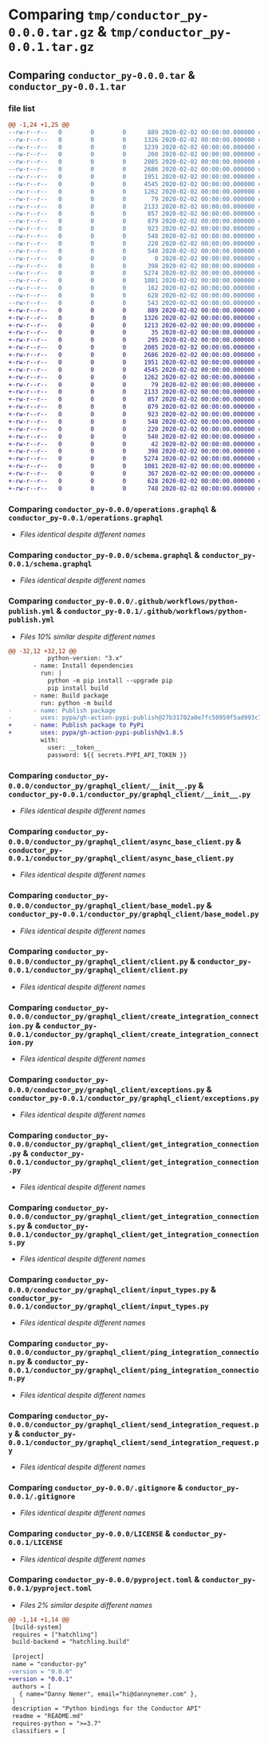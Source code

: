 # Comparing `tmp/conductor_py-0.0.0.tar.gz` & `tmp/conductor_py-0.0.1.tar.gz`

## Comparing `conductor_py-0.0.0.tar` & `conductor_py-0.0.1.tar`

### file list

```diff
@@ -1,24 +1,25 @@
--rw-r--r--   0        0        0      889 2020-02-02 00:00:00.000000 conductor_py-0.0.0/operations.graphql
--rw-r--r--   0        0        0     1326 2020-02-02 00:00:00.000000 conductor_py-0.0.0/schema.graphql
--rw-r--r--   0        0        0     1239 2020-02-02 00:00:00.000000 conductor_py-0.0.0/.github/workflows/python-publish.yml
--rw-r--r--   0        0        0      260 2020-02-02 00:00:00.000000 conductor_py-0.0.0/conductor_py/__init__.py
--rw-r--r--   0        0        0     2085 2020-02-02 00:00:00.000000 conductor_py-0.0.0/conductor_py/graphql_client/__init__.py
--rw-r--r--   0        0        0     2686 2020-02-02 00:00:00.000000 conductor_py-0.0.0/conductor_py/graphql_client/async_base_client.py
--rw-r--r--   0        0        0     1951 2020-02-02 00:00:00.000000 conductor_py-0.0.0/conductor_py/graphql_client/base_model.py
--rw-r--r--   0        0        0     4545 2020-02-02 00:00:00.000000 conductor_py-0.0.0/conductor_py/graphql_client/client.py
--rw-r--r--   0        0        0     1262 2020-02-02 00:00:00.000000 conductor_py-0.0.0/conductor_py/graphql_client/create_integration_connection.py
--rw-r--r--   0        0        0       79 2020-02-02 00:00:00.000000 conductor_py-0.0.0/conductor_py/graphql_client/enums.py
--rw-r--r--   0        0        0     2133 2020-02-02 00:00:00.000000 conductor_py-0.0.0/conductor_py/graphql_client/exceptions.py
--rw-r--r--   0        0        0      857 2020-02-02 00:00:00.000000 conductor_py-0.0.0/conductor_py/graphql_client/get_integration_connection.py
--rw-r--r--   0        0        0      879 2020-02-02 00:00:00.000000 conductor_py-0.0.0/conductor_py/graphql_client/get_integration_connections.py
--rw-r--r--   0        0        0      923 2020-02-02 00:00:00.000000 conductor_py-0.0.0/conductor_py/graphql_client/input_types.py
--rw-r--r--   0        0        0      548 2020-02-02 00:00:00.000000 conductor_py-0.0.0/conductor_py/graphql_client/ping_integration_connection.py
--rw-r--r--   0        0        0      220 2020-02-02 00:00:00.000000 conductor_py-0.0.0/conductor_py/graphql_client/scalars.py
--rw-r--r--   0        0        0      540 2020-02-02 00:00:00.000000 conductor_py-0.0.0/conductor_py/graphql_client/send_integration_request.py
--rw-r--r--   0        0        0        0 2020-02-02 00:00:00.000000 conductor_py-0.0.0/conductor_py/netsuite/__init__.py
--rw-r--r--   0        0        0      398 2020-02-02 00:00:00.000000 conductor_py-0.0.0/conductor_py/netsuite/invoice.py
--rw-r--r--   0        0        0     5274 2020-02-02 00:00:00.000000 conductor_py-0.0.0/.gitignore
--rw-r--r--   0        0        0     1081 2020-02-02 00:00:00.000000 conductor_py-0.0.0/LICENSE
--rw-r--r--   0        0        0      162 2020-02-02 00:00:00.000000 conductor_py-0.0.0/README.md
--rw-r--r--   0        0        0      628 2020-02-02 00:00:00.000000 conductor_py-0.0.0/pyproject.toml
--rw-r--r--   0        0        0      543 2020-02-02 00:00:00.000000 conductor_py-0.0.0/PKG-INFO
+-rw-r--r--   0        0        0      889 2020-02-02 00:00:00.000000 conductor_py-0.0.1/operations.graphql
+-rw-r--r--   0        0        0     1326 2020-02-02 00:00:00.000000 conductor_py-0.0.1/schema.graphql
+-rw-r--r--   0        0        0     1213 2020-02-02 00:00:00.000000 conductor_py-0.0.1/.github/workflows/python-publish.yml
+-rw-r--r--   0        0        0       35 2020-02-02 00:00:00.000000 conductor_py-0.0.1/.vscode/settings.json
+-rw-r--r--   0        0        0      295 2020-02-02 00:00:00.000000 conductor_py-0.0.1/conductor_py/__init__.py
+-rw-r--r--   0        0        0     2085 2020-02-02 00:00:00.000000 conductor_py-0.0.1/conductor_py/graphql_client/__init__.py
+-rw-r--r--   0        0        0     2686 2020-02-02 00:00:00.000000 conductor_py-0.0.1/conductor_py/graphql_client/async_base_client.py
+-rw-r--r--   0        0        0     1951 2020-02-02 00:00:00.000000 conductor_py-0.0.1/conductor_py/graphql_client/base_model.py
+-rw-r--r--   0        0        0     4545 2020-02-02 00:00:00.000000 conductor_py-0.0.1/conductor_py/graphql_client/client.py
+-rw-r--r--   0        0        0     1262 2020-02-02 00:00:00.000000 conductor_py-0.0.1/conductor_py/graphql_client/create_integration_connection.py
+-rw-r--r--   0        0        0       79 2020-02-02 00:00:00.000000 conductor_py-0.0.1/conductor_py/graphql_client/enums.py
+-rw-r--r--   0        0        0     2133 2020-02-02 00:00:00.000000 conductor_py-0.0.1/conductor_py/graphql_client/exceptions.py
+-rw-r--r--   0        0        0      857 2020-02-02 00:00:00.000000 conductor_py-0.0.1/conductor_py/graphql_client/get_integration_connection.py
+-rw-r--r--   0        0        0      879 2020-02-02 00:00:00.000000 conductor_py-0.0.1/conductor_py/graphql_client/get_integration_connections.py
+-rw-r--r--   0        0        0      923 2020-02-02 00:00:00.000000 conductor_py-0.0.1/conductor_py/graphql_client/input_types.py
+-rw-r--r--   0        0        0      548 2020-02-02 00:00:00.000000 conductor_py-0.0.1/conductor_py/graphql_client/ping_integration_connection.py
+-rw-r--r--   0        0        0      220 2020-02-02 00:00:00.000000 conductor_py-0.0.1/conductor_py/graphql_client/scalars.py
+-rw-r--r--   0        0        0      540 2020-02-02 00:00:00.000000 conductor_py-0.0.1/conductor_py/graphql_client/send_integration_request.py
+-rw-r--r--   0        0        0       42 2020-02-02 00:00:00.000000 conductor_py-0.0.1/conductor_py/netsuite/__init__.py
+-rw-r--r--   0        0        0      398 2020-02-02 00:00:00.000000 conductor_py-0.0.1/conductor_py/netsuite/invoice.py
+-rw-r--r--   0        0        0     5274 2020-02-02 00:00:00.000000 conductor_py-0.0.1/.gitignore
+-rw-r--r--   0        0        0     1081 2020-02-02 00:00:00.000000 conductor_py-0.0.1/LICENSE
+-rw-r--r--   0        0        0      367 2020-02-02 00:00:00.000000 conductor_py-0.0.1/README.md
+-rw-r--r--   0        0        0      628 2020-02-02 00:00:00.000000 conductor_py-0.0.1/pyproject.toml
+-rw-r--r--   0        0        0      748 2020-02-02 00:00:00.000000 conductor_py-0.0.1/PKG-INFO
```

### Comparing `conductor_py-0.0.0/operations.graphql` & `conductor_py-0.0.1/operations.graphql`

 * *Files identical despite different names*

### Comparing `conductor_py-0.0.0/schema.graphql` & `conductor_py-0.0.1/schema.graphql`

 * *Files identical despite different names*

### Comparing `conductor_py-0.0.0/.github/workflows/python-publish.yml` & `conductor_py-0.0.1/.github/workflows/python-publish.yml`

 * *Files 10% similar despite different names*

```diff
@@ -32,12 +32,12 @@
           python-version: "3.x"
       - name: Install dependencies
         run: |
           python -m pip install --upgrade pip
           pip install build
       - name: Build package
         run: python -m build
-      - name: Publish package
-        uses: pypa/gh-action-pypi-publish@27b31702a0e7fc50959f5ad993c78deac1bdfc29
+      - name: Publish package to PyPi
+        uses: pypa/gh-action-pypi-publish@v1.8.5
         with:
           user: __token__
           password: ${{ secrets.PYPI_API_TOKEN }}
```

### Comparing `conductor_py-0.0.0/conductor_py/graphql_client/__init__.py` & `conductor_py-0.0.1/conductor_py/graphql_client/__init__.py`

 * *Files identical despite different names*

### Comparing `conductor_py-0.0.0/conductor_py/graphql_client/async_base_client.py` & `conductor_py-0.0.1/conductor_py/graphql_client/async_base_client.py`

 * *Files identical despite different names*

### Comparing `conductor_py-0.0.0/conductor_py/graphql_client/base_model.py` & `conductor_py-0.0.1/conductor_py/graphql_client/base_model.py`

 * *Files identical despite different names*

### Comparing `conductor_py-0.0.0/conductor_py/graphql_client/client.py` & `conductor_py-0.0.1/conductor_py/graphql_client/client.py`

 * *Files identical despite different names*

### Comparing `conductor_py-0.0.0/conductor_py/graphql_client/create_integration_connection.py` & `conductor_py-0.0.1/conductor_py/graphql_client/create_integration_connection.py`

 * *Files identical despite different names*

### Comparing `conductor_py-0.0.0/conductor_py/graphql_client/exceptions.py` & `conductor_py-0.0.1/conductor_py/graphql_client/exceptions.py`

 * *Files identical despite different names*

### Comparing `conductor_py-0.0.0/conductor_py/graphql_client/get_integration_connection.py` & `conductor_py-0.0.1/conductor_py/graphql_client/get_integration_connection.py`

 * *Files identical despite different names*

### Comparing `conductor_py-0.0.0/conductor_py/graphql_client/get_integration_connections.py` & `conductor_py-0.0.1/conductor_py/graphql_client/get_integration_connections.py`

 * *Files identical despite different names*

### Comparing `conductor_py-0.0.0/conductor_py/graphql_client/input_types.py` & `conductor_py-0.0.1/conductor_py/graphql_client/input_types.py`

 * *Files identical despite different names*

### Comparing `conductor_py-0.0.0/conductor_py/graphql_client/ping_integration_connection.py` & `conductor_py-0.0.1/conductor_py/graphql_client/ping_integration_connection.py`

 * *Files identical despite different names*

### Comparing `conductor_py-0.0.0/conductor_py/graphql_client/send_integration_request.py` & `conductor_py-0.0.1/conductor_py/graphql_client/send_integration_request.py`

 * *Files identical despite different names*

### Comparing `conductor_py-0.0.0/.gitignore` & `conductor_py-0.0.1/.gitignore`

 * *Files identical despite different names*

### Comparing `conductor_py-0.0.0/LICENSE` & `conductor_py-0.0.1/LICENSE`

 * *Files identical despite different names*

### Comparing `conductor_py-0.0.0/pyproject.toml` & `conductor_py-0.0.1/pyproject.toml`

 * *Files 2% similar despite different names*

```diff
@@ -1,14 +1,14 @@
 [build-system]
 requires = ["hatchling"]
 build-backend = "hatchling.build"
 
 [project]
 name = "conductor-py"
-version = "0.0.0"
+version = "0.0.1"
 authors = [
   { name="Danny Nemer", email="hi@dannynemer.com" },
 ]
 description = "Python bindings for the Conductor API"
 readme = "README.md"
 requires-python = ">=3.7"
 classifiers = [
```

